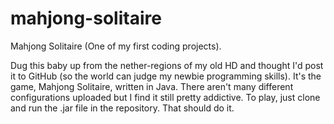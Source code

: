 # mahjong-solitaire
Mahjong Solitaire (One of my first coding projects).

Dug this baby up from the nether-regions of my old HD and thought I'd post it to GitHub (so the world can judge my newbie programming skills).
It's the game, Mahjong Solitaire, written in Java. There aren't many different configurations uploaded but I find it still pretty addictive.
To play, just clone and run the .jar file in the repository. That should do it.
